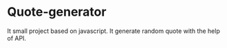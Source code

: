 # Quote-generator
It small project based on javascript.
It generate random quote with the help of API.